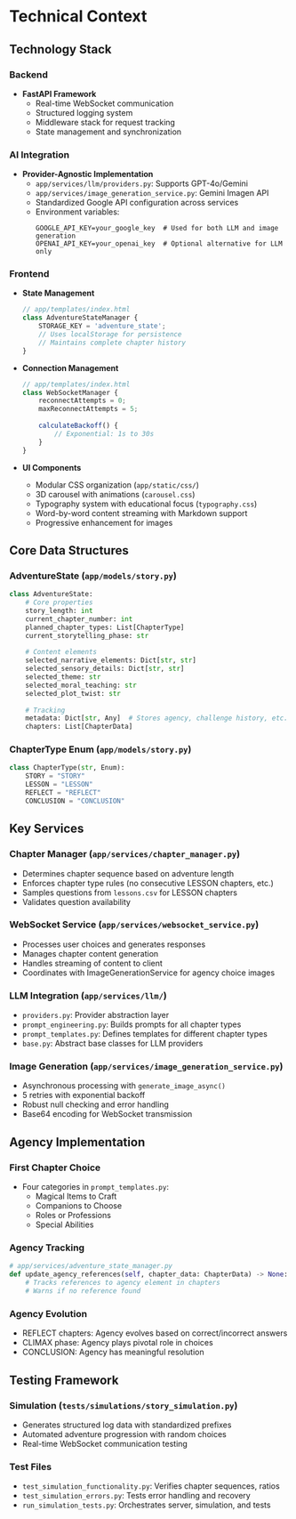 # Technical Context

## Technology Stack

### Backend
- **FastAPI Framework**
  * Real-time WebSocket communication
  * Structured logging system
  * Middleware stack for request tracking
  * State management and synchronization

### AI Integration
- **Provider-Agnostic Implementation**
  * `app/services/llm/providers.py`: Supports GPT-4o/Gemini
  * `app/services/image_generation_service.py`: Gemini Imagen API
  * Standardized Google API configuration across services
  * Environment variables:
    ```
    GOOGLE_API_KEY=your_google_key  # Used for both LLM and image generation
    OPENAI_API_KEY=your_openai_key  # Optional alternative for LLM only
    ```

### Frontend
- **State Management**
  ```javascript
  // app/templates/index.html
  class AdventureStateManager {
      STORAGE_KEY = 'adventure_state';
      // Uses localStorage for persistence
      // Maintains complete chapter history
  }
  ```

- **Connection Management**
  ```javascript
  // app/templates/index.html
  class WebSocketManager {
      reconnectAttempts = 0;
      maxReconnectAttempts = 5;
      
      calculateBackoff() {
          // Exponential: 1s to 30s
      }
  }
  ```

- **UI Components**
  * Modular CSS organization (`app/static/css/`)
  * 3D carousel with animations (`carousel.css`)
  * Typography system with educational focus (`typography.css`)
  * Word-by-word content streaming with Markdown support
  * Progressive enhancement for images

## Core Data Structures

### AdventureState (`app/models/story.py`)
```python
class AdventureState:
    # Core properties
    story_length: int
    current_chapter_number: int
    planned_chapter_types: List[ChapterType]
    current_storytelling_phase: str
    
    # Content elements
    selected_narrative_elements: Dict[str, str]
    selected_sensory_details: Dict[str, str]
    selected_theme: str
    selected_moral_teaching: str
    selected_plot_twist: str
    
    # Tracking
    metadata: Dict[str, Any]  # Stores agency, challenge history, etc.
    chapters: List[ChapterData]
```

### ChapterType Enum (`app/models/story.py`)
```python
class ChapterType(str, Enum):
    STORY = "STORY"
    LESSON = "LESSON"
    REFLECT = "REFLECT"
    CONCLUSION = "CONCLUSION"
```

## Key Services

### Chapter Manager (`app/services/chapter_manager.py`)
- Determines chapter sequence based on adventure length
- Enforces chapter type rules (no consecutive LESSON chapters, etc.)
- Samples questions from `lessons.csv` for LESSON chapters
- Validates question availability

### WebSocket Service (`app/services/websocket_service.py`)
- Processes user choices and generates responses
- Manages chapter content generation
- Handles streaming of content to client
- Coordinates with ImageGenerationService for agency choice images

### LLM Integration (`app/services/llm/`)
- `providers.py`: Provider abstraction layer
- `prompt_engineering.py`: Builds prompts for all chapter types
- `prompt_templates.py`: Defines templates for different chapter types
- `base.py`: Abstract base classes for LLM providers

### Image Generation (`app/services/image_generation_service.py`)
- Asynchronous processing with `generate_image_async()`
- 5 retries with exponential backoff
- Robust null checking and error handling
- Base64 encoding for WebSocket transmission

## Agency Implementation

### First Chapter Choice
- Four categories in `prompt_templates.py`:
  * Magical Items to Craft
  * Companions to Choose
  * Roles or Professions
  * Special Abilities

### Agency Tracking
```python
# app/services/adventure_state_manager.py
def update_agency_references(self, chapter_data: ChapterData) -> None:
    # Tracks references to agency element in chapters
    # Warns if no reference found
```

### Agency Evolution
- REFLECT chapters: Agency evolves based on correct/incorrect answers
- CLIMAX phase: Agency plays pivotal role in choices
- CONCLUSION: Agency has meaningful resolution

## Testing Framework

### Simulation (`tests/simulations/story_simulation.py`)
- Generates structured log data with standardized prefixes
- Automated adventure progression with random choices
- Real-time WebSocket communication testing

### Test Files
- `test_simulation_functionality.py`: Verifies chapter sequences, ratios
- `test_simulation_errors.py`: Tests error handling and recovery
- `run_simulation_tests.py`: Orchestrates server, simulation, and tests
